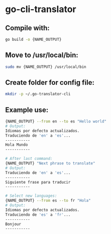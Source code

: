 # go-cli-translator

## Compile with:

```bash
go build -o {NAME_OUTPUT}
```

## Move to /usr/local/bin:
```bash
sudo mv {NAME_OUTPUT} /usr/local/bin
```

## Create folder for config file:
```bash
mkdir -p ~/.go-translator-cli
```

## Example use:

```bash
{NAME_OUTPUT} --from en --to es "Hello world" 
# Output: 
Idiomas por defecto actualizados.
Traduciendo de 'en' a 'es'...
-----------
Hola Mundo
-----------

# After last command:
{NAME_OUTPUT} "Next phrase to translate"
# Output:
Traduciendo de 'en' a 'es'...
-----------
Siguiente frase para traducir
-----------

# Select new languages:
{NAME_OUTPUT} --from es --to fr "Hola"
# Output:
Idiomas por defecto actualizados.
Traduciendo de 'es' a 'fr'...
-----------
Bonjour
-----------
```

